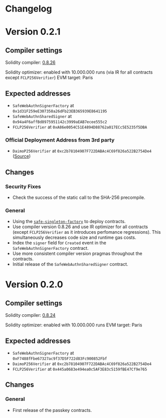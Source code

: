 # Changelog

# Version 0.2.1

## Compiler settings

Solidity compiler: [0.8.26](https://github.com/ethereum/solidity/releases/tag/v0.8.26)

Solidity optimizer: enabled with 10.000.000 runs (via IR for all contracts except `FCLP256Verifier`)
EVM target: Paris

## Expected addresses

- `SafeWebAuthnSignerFactory` at `0x1d31F259eE307358a26dFb23EB365939E8641195`
- `SafeWebAuthnSharedSigner` at `0x94a4F6affBd8975951142c3999aEAB7ecee555c2`
- `FCLP256Verifier` at `0xA86e0054C51E4894D88762a017ECc5E5235f5DBA`

### Official Deployment Address from 3rd party

- `DaimoP256Verifier` at `0xc2b78104907F722DABAc4C69f826a522B2754De4` ([Source](https://p256.eth.limo/))

## Changes

### Security Fixes

- Check the success of the static call to the SHA-256 precompile.

### General

- Using the [`safe-singleton-factory`](https://github.com/safe-global/safe-singleton-factory) to deploy contracts.
- Use compiler version 0.8.26 and use IR optimizer for all contracts (except `FCLP256Verifier` as it introduces perfomance regressions). This simultaneously decreases code size and runtime gas costs.
- Index the `signer` field for `Created` event in the `SafeWebAuthnSignerFactory` contract.
- Use more consistent compiler version pragmas throughout the contracts.
- Initial release of the `SafeWebAuthnSharedSigner` contract.

# Version 0.2.0

## Compiler settings

Solidity compiler: [0.8.24](https://github.com/ethereum/solidity/releases/tag/v0.8.24)

Solidity optimizer: enabled with 10.000.000 runs
EVM target: Paris

## Expected addresses

- `SafeWebAuthnSignerFactory` at `0xF7488fFbe67327ac9f37D5F722d83Fc900852Fbf`
- `DaimoP256Verifier` at `0xc2b78104907F722DABAc4C69f826a522B2754De4`
- `FCLP256Verifier` at `0x445a0683e494ea0c5AF3E83c5159fBE47Cf9e765`

## Changes

### General

- First release of the passkey contracts.
